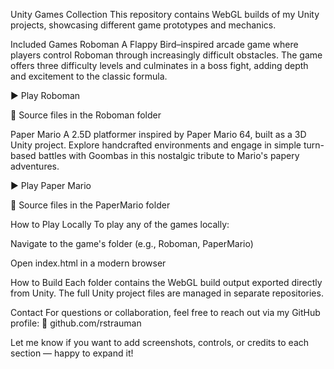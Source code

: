 Unity Games Collection
This repository contains WebGL builds of my Unity projects, showcasing different game prototypes and mechanics.

Included Games
Roboman
A Flappy Bird–inspired arcade game where players control Roboman through increasingly difficult obstacles. The game offers three difficulty levels and culminates in a boss fight, adding depth and excitement to the classic formula.

▶️ Play Roboman

📁 Source files in the Roboman folder

Paper Mario
A 2.5D platformer inspired by Paper Mario 64, built as a 3D Unity project. Explore handcrafted environments and engage in simple turn-based battles with Goombas in this nostalgic tribute to Mario's papery adventures.

▶️ Play Paper Mario

📁 Source files in the PaperMario folder

How to Play Locally
To play any of the games locally:

Navigate to the game's folder (e.g., Roboman, PaperMario)

Open index.html in a modern browser

How to Build
Each folder contains the WebGL build output exported directly from Unity. The full Unity project files are managed in separate repositories.

Contact
For questions or collaboration, feel free to reach out via my GitHub profile:
🔗 github.com/rstrauman

Let me know if you want to add screenshots, controls, or credits to each section — happy to expand it!



